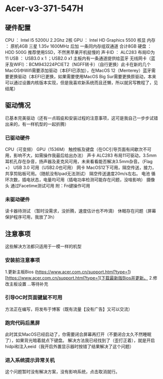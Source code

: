 # Acer-v3-371-547H
##  硬件配置
CPU ： Intel I5 5200U 2.2Ghz 2核
GPU ： Intel HD Graphics 5500 核显
内存 ： 原机4GB 三星 1.35v 1600MHz 后加 一条同内存组双通道 合计8GB
硬盘 ： HDD 500G 推荐使用SSD，不然黑苹果开机挺慢的
声卡ID ： ALC283 布局ID为11
USB ： USB3.0 x 1 ；USB2.0 x1 主板内有一条通道提供给蓝牙
无线网卡（蓝牙及WIFI）：BCM943224PCIET2（NGFF转卡）（自行更换）此卡在新的几个MacOS中Wifi需要添加驱动（本EFI已添加），在MacOS 12（Menterey）蓝牙需要更换驱动（本EFI已更换，如果需要使用MacOS Big Sur需要更换原驱动，本来可以通过设置内核版本实现，但是我喜欢新系统而且还懒，所以就另写教程了，见结尾）
## 驱动情况
已基本完美驱动（还有一点瑕疵和安装过程的注意事项，这可是我自己一步步试错出来的，有一样机型的一起折腾）
### 已驱动硬件
CPU（可变频）
GPU（1536M）
触控板及键盘（在OC引导页面有间歇次不可用，影响不大，如需操作我最后给出办法）
声卡 ALC283 布局11可驱动，3.5mm耳机孔存在杂音，扬声器及麦克风可用，未来看看能否解决3.5mm杂音。（Flag +）
USB 3.0 可用（USB2.0也可用）
网卡 MacOS12下可用，隔空传送，接力，共享剪贴板可用。（随航没有Ipad无法测试） 隔空传送速度20m/s左右。
电池 循环次数，插电状态，电量均可用（插电功率检测可能存在问题，没啥影响）
摄像头 通过Facetime测试可用
附：Fn键操作可用
### 未驱动硬件
读卡器待测试 （暂时没需求，没折腾，速度估计也不咋滴）
休眠存在问题（屏幕保护程序可用，我放了3h）

## 注意事项
这些解决方法都只适用于一模一样的机型
### 安装前注意事项
1.更新主板Bios
(https://www.acer.com.cn/support.html?type=1)[https://www.acer.com.cn/support.html?type=1]下载最新版Bios并更新。
2.修改主板设置
...等待补充
### 引导OC时页面键鼠不可用
方法正在编写，将发布于博客（既有流量【没有广告】又可以交流）
### 跑完代码后黑屏
此时其实MacOS已经启动了，你需要闭合屏幕再打开（不要闭合太久不然睡眠了），如果背光暗着就点下键盘。
解决方法我已经找到了（歪打正着），就是开启hidpi和注入eeid（我开启外置显示器时按错了结果解决了这个问题）
### 进入系统提示异常关机
这个问题暂时没有解决方案，没有影响系统，点击取消就行。